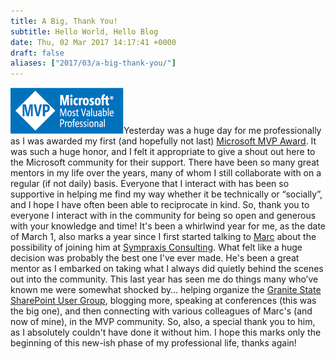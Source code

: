 ```yaml
---
title: A Big, Thank You!
subtitle: Hello World, Hello Blog
date: Thu, 02 Mar 2017 14:17:41 +0000
draft: false
aliases: ["2017/03/a-big-thank-you/"]
---
```


[![Microsoft MVP](MVP_Logo_Horizontal_Preferred.png)](MVP_Logo_Horizontal_Preferred.png)Yesterday was a huge day for me professionally as I was awarded my first (and hopefully not last) [Microsoft MVP Award](https://mvp.microsoft.com/). It was such a huge honor, and I felt it appropriate to give a shout out here to the Microsoft community for their support. There have been so many great mentors in my life over the years, many of whom I still collaborate with on a regular (if not daily) basis. Everyone that I interact with has been so supportive in helping me find my way whether it be technically or “socially”, and I hope I have often been able to reciprocate in kind. So, thank you to everyone I interact with in the community for being so open and generous with your knowledge and time! It's been a whirlwind year for me, as the date of March 1, also marks a year since I first started talking to [Marc](http://sympmarc.com/) about the possibility of joining him at [Sympraxis Consulting](http://sympraxisconsulting.com). What felt like a huge decision was probably the best one I've ever made. He's been a great mentor as I embarked on taking what I always did quietly behind the scenes out into the community. This last year has seen me do things many who’ve known me were somewhat shocked by… helping organize the [Granite State SharePoint User Group](https://www.meetup.com/Granite-State-SharePoint-Users-Group/events/235672573/), blogging more, speaking at conferences (this was the big one), and then connecting with various colleagues of Marc's (and now of mine), in the MVP community. So, also, a special thank you to him, as I absolutely couldn't have done it without him. I hope this marks only the beginning of this new-ish phase of my professional life, thanks again!
